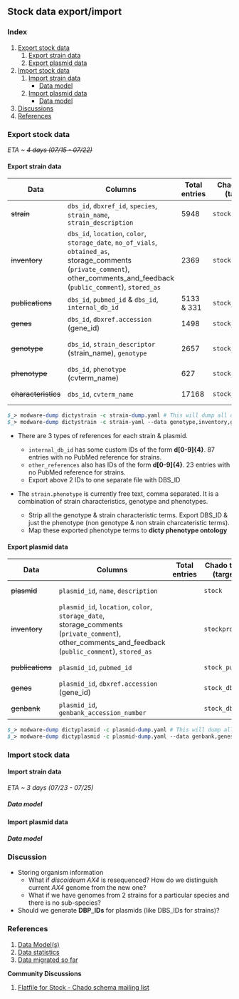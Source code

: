 ## Stock data export/import

### Index

1. [Export stock data](https://github.com/dictyBase/Migration-Docs/edit/master/Stock-Data-Migration.md#export-stock-data)
   1. [Export strain data](https://github.com/dictyBase/Migration-Docs/edit/master/Stock-Data-Migration.md#export-strain-data)
   2. [Export plasmid data](https://github.com/dictyBase/Migration-Docs/edit/master/Stock-Data-Migration.md#export-plasmid-data)
2. [Import stock data](https://github.com/dictyBase/Migration-Docs/edit/master/Stock-Data-Migration.md#import-stock-data)
   1. [Import strain data](https://github.com/dictyBase/Migration-Docs/edit/master/Stock-Data-Migration.md#import-strain-data)
      * [Data model](https://github.com/dictyBase/Migration-Docs/edit/master/Stock-Data-Migration.md#data-model)
   2. [Import plasmid data](https://github.com/dictyBase/Migration-Docs/edit/master/Stock-Data-Migration.md#import-plasmid-data)
      * [Data model](https://github.com/dictyBase/Migration-Docs/edit/master/Stock-Data-Migration.md#data-model-1)
3. [Discussions](https://github.com/dictyBase/Migration-Docs/edit/master/Stock-Data-Migration.md#discussion)
4. [References](https://github.com/dictyBase/Migration-Docs/edit/master/Stock-Data-Migration.md#references)

### Export stock data 
_ETA ~ ~~4 days (07/15 - 07/22)~~_

####  Export strain data 

| Data | Columns | Total entries | Chado table (target) | Comments |
| --- | --- | --- | --- | --- |
| ~~strain~~ | `dbs_id`, `dbxref_id`, `species`, `strain_name`, `strain_description` | 5948 |  `stock` | Completed on 07/17 |
| ~~inventory~~ | `dbs_id`, `location`, `color`, `storage_date`, `no_of_vials`, `obtained_as`, storage_comments (`private_comment`), other_comments_and_feedback (`public_comment`), `stored_as` | 2369 | `stockprop` | Completed on 07/17 |
| ~~publications~~ | `dbs_id`, `pubmed_id` & `dbs_id`, `internal_db_id` | 5133 & 331 | `stock_pub` | Completed on 07/19 | 
| ~~genes~~ | `dbs_id`, `dbxref.accession` (gene_id) | 1498 | `stock_dbxref` | Completed on 07/17 |
| ~~genotype~~ | `dbs_id`, `strain_descriptor` (strain_name), `genotype` | 2657 | `stock_genotype` | [Example][1]. Completed on 07/17 |
| ~~phenotype~~ | `dbs_id`, `phenotype` (cvterm_name) | 627 | `stock_cvterm` | Completed on 07/22 |
| ~~characteristics~~ | `dbs_id`, `cvterm_name` | 17168 | `stock_cvterm` | Completed on 07/17 |

```perl
$_> modware-dump dictystrain -c strain-dump.yaml # This will dump all data
$_> modware-dump dictystrain -c strain-yaml --data genotype,inventory,genes # Specific exports
```

* There are 3 types of references for each strain & plasmid.
   * `internal_db_id` has some custom IDs of the form **d[0-9]{4}**. 87 entries with no PubMed reference for strains.
   * `other_references` also has IDs of the form **d[0-9]{4}**. 23 entries with no PubMed reference for strains. 
   * Export above 2 IDs to one separate file with DBS_ID 

* The `strain.phenotype` is currently free text, comma separated. It is a combination of strain characteristics, genotype and phenotypes.
   * Strip all the genotype & strain characteristic terms. Export DBS_ID & just the phenotype (non genotype & non strain charcateristic terms).
   * Map these exported phenotype terms to __dicty phenotype ontology__

####  Export plasmid data

| Data | Columns | Total entries | Chado table (target) | Comments |
| --- | --- | --- | --- | --- |
| ~~plasmid~~ | `plasmid_id`, `name`, `description` |  | `stock` | Completed on 07/17 |
| ~~inventory~~ | `plasmid_id`, `location`, `color`, `storage_date`, storage_comments (`private_comment`), other_comments_and_feedback (`public_comment`), `stored_as` | | `stockprop` | Completed on 07/17 |
| ~~publications~~ | `plasmid_id`, `pubmed_id` | | `stock_pub` | Completed on 07/19 |
| ~~genes~~ | `plasmid_id`, `dbxref.accession` (gene_id) | | `stock_dbxref` | Completed on 07/17 |
| ~~genbank~~ | `plasmid_id`, `genbank_accession_number` | | `stock_dbxref` | Completed on 07/17 |

```perl
$_> modware-dump dictyplasmid -c plasmid-dump.yaml # This will dump all data
$_> modware-dump dictyplasmid -c plasmid-dump.yaml --data genbank,genes # Specific exports
```

### Import stock data

#### Import strain data
_ETA ~ 3 days (07/23 - 07/25)_

##### Data model 

#### Import plasmid data

##### Data model 

### Discussion
* Storing organism information
   * What if *discoideum AX4* is resequenced? How do we distinguish current *AX4* genome from the new one?
   * What if we have genomes from 2 strains for a particular species and there is no sub-species?
* Should we generate **DBP_IDs** for plasmids (like DBS_IDs for strains)?

[1]: http://dictybase.org/db/cgi-bin/dictyBase/phenotype/strain_and_phenotype_details.pl?genotype_id=1516

### References

1. [Data Model(s)](https://github.com/dictyBase/Stock-Data-Migration/blob/develop/data/models/stock_inventory.md)
2. [Data statistics](https://github.com/dictyBase/Stock-Data-Migration/blob/develop/data/stats.md)
3. [Data migrated so far](https://github.com/dictyBase/Stock-Data-Migration/issues/3)

__Community Discussions__

1. [Flatfile for Stock - Chado schema mailing list](http://gmod.827538.n3.nabble.com/Flat-file-representation-for-Stock-module-from-Chado-td4030589.html)
